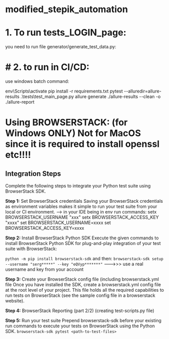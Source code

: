 # modified_stepik_automation

# 1. To run tests_LOGIN_page:

you need to run file generator/generate_test_data.py:


# ******# 2. **to run in CI/CD:********

use windows batch command:

env\Scripts\activate
pip install -r requirements.txt 
pytest --alluredir=allure-results .\tests\test_main_page.py 
allure generate ./allure-results --clean -o ./allure-report



# **Using BROWSERSTACK: (for Windows ONLY) Not for MacOS since it is required to install openssl etc!!!!**
 
## Integration Steps

Complete the following steps to integrate your Python test suite using BrowserStack SDK.

**Step 1:**
Set BrowserStack credentials
Saving your BrowserStack credentials as environment variables makes it simple to run your test suite 
from your local or CI environment.
   --> in your IDE being in env run commands: 
setx BROWSERSTACK_USERNAME "xxx" 
setx BROWSERSTACK_ACCESS_KEY "xxxx" 
set BROWSERSTACK_USERNAME=xxxx
set BROWSERSTACK_ACCESS_KEY=xxxx

**Step 2:**
Install BrowserStack Python SDK
Execute the given commands to install BrowserStack Python SDK 
for plug-and-play integration of your test suite with BrowserStack:

`python -m pip install browserstack-sdk`
and then:
`browserstack-sdk setup --username "serg*****" --key "eQVyp*******"`   --->>> use a real username and key from your account

**Step 3:**
Create your BrowserStack config file (including browserstack.yml file
Once you have installed the SDK, create a browserstack.yml config file at the root level of your project. 
This file holds all the required capabilities to run tests on BrowserStack (see the sample config file in a browserstack website).

**Step 4:**
BrowserStack Reporting (part 2/2)
(creating test-scripts.py file)

**Step 5:**
Run your test suite
Prepend browserstack-sdk before your existing run commands 
to execute your tests on BrowserStack using the Python SDK.
      `browserstack-sdk pytest <path-to-test-files>`


